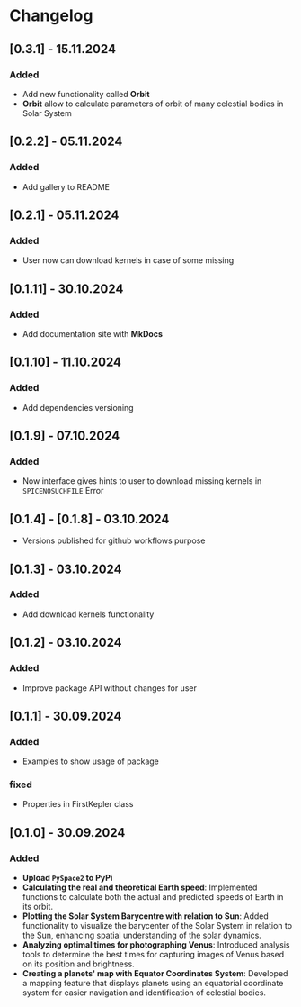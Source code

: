 # Changelog

## [0.3.1] - 15.11.2024
### Added
- Add new functionality called **Orbit**
- **Orbit** allow to calculate parameters of orbit of many celestial bodies in Solar System

## [0.2.2] - 05.11.2024
### Added
- Add gallery to README

## [0.2.1] - 05.11.2024
### Added
- User now can download kernels in case of some missing

## [0.1.11] - 30.10.2024
### Added
- Add documentation site with **MkDocs**

## [0.1.10] - 11.10.2024
### Added
- Add dependencies versioning

## [0.1.9] - 07.10.2024
### Added
- Now interface gives hints to user to download missing kernels in `SPICENOSUCHFILE` Error

## [0.1.4] - [0.1.8] - 03.10.2024
- Versions published for github workflows purpose

## [0.1.3] - 03.10.2024
### Added
- Add download kernels functionality


## [0.1.2] - 03.10.2024
### Added
- Improve package API without changes for user


## [0.1.1] - 30.09.2024
### Added
- Examples to show usage of package

### fixed
- Properties in FirstKepler class

## [0.1.0] - 30.09.2024
### Added

- **Upload `PySpace2` to PyPi**
- **Calculating the real and theoretical Earth speed**: Implemented functions to calculate both the actual and predicted speeds of Earth in its orbit.
- **Plotting the Solar System Barycentre with relation to Sun**: Added functionality to visualize the barycenter of the Solar System in relation to the Sun, enhancing spatial understanding of the solar dynamics.
- **Analyzing optimal times for photographing Venus**: Introduced analysis tools to determine the best times for capturing images of Venus based on its position and brightness.
- **Creating a planets' map with Equator Coordinates System**: Developed a mapping feature that displays planets using an equatorial coordinate system for easier navigation and identification of celestial bodies.



